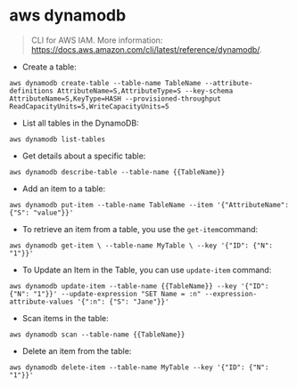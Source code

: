 # aws dynamodb

> CLI for AWS IAM.
> More information: <https://docs.aws.amazon.com/cli/latest/reference/dynamodb/>.

- Create a table:

`aws dynamodb create-table --table-name TableName --attribute-definitions AttributeName=S,AttributeType=S --key-schema AttributeName=S,KeyType=HASH --provisioned-throughput ReadCapacityUnits=5,WriteCapacityUnits=5`

- List all tables in the DynamoDB:

`aws dynamodb list-tables`

- Get details about a specific table:

`aws dynamodb describe-table --table-name {{TableName}}`

- Add an item to a table:

`aws dynamodb put-item --table-name TableName --item '{"AttributeName": {"S": "value"}}'`

- To retrieve an item from a table, you use the `get-item`command:

`aws dynamodb get-item \ --table-name MyTable \ --key '{"ID": {"N": "1"}}'`

- To Update an Item in the Table, you can use `update-item` command:

`aws dynamodb update-item --table-name {{TableName}} --key '{"ID": {"N": "1"}}' --update-expression "SET Name = :n" --expression-attribute-values '{":n": {"S": "Jane"}}'`

- Scan items in the table:

`aws dynamodb scan --table-name {{TableName}}`

- Delete an item from the table:

`aws dynamodb delete-item --table-name MyTable --key '{"ID": {"N": "1"}}'`
